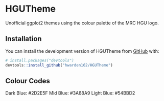 
<!-- README.md is generated from README.Rmd. Please edit that file -->

# HGUTheme

<!-- badges: start -->
<!-- badges: end -->

Unofficial ggplot2 themes using the colour palette of the MRC HGU logo.

## Installation

You can install the development version of HGUTheme from
[GitHub](https://github.com/) with:

``` r
# install.packages("devtools")
devtools::install_github("hwarden162/HGUTheme")
```

## Colour Codes

Dark Blue: \#2D2E5F Mid Blue: \#3A88A9 Light Blue: \#54BBD2
